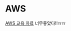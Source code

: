 # AWS

[AWS 교육 자료](https://docs-donghyun.s3.ap-northeast-2.amazonaws.com/share/AWS101-Hands-on-Lab-v4.pdf)
너무좋았다!!ㅠㅠ